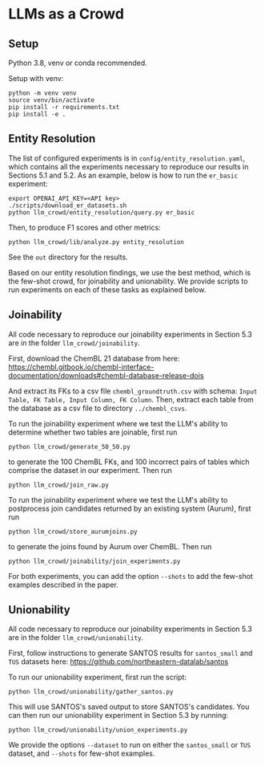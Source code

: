 # LLMs as a Crowd

## Setup
Python 3.8, venv or conda recommended.

Setup with venv:
```
python -m venv venv
source venv/bin/activate
pip install -r requirements.txt
pip install -e .
```

## Entity Resolution

The list of configured experiments is in `config/entity_resolution.yaml`, which contains all the experiments necessary to reproduce our results in Sections 5.1 and 5.2. As an example, below is how to run the `er_basic` experiment:
```
export OPENAI_API_KEY=<API key>
./scripts/download_er_datasets.sh
python llm_crowd/entity_resolution/query.py er_basic
```

Then, to produce F1 scores and other metrics:
```
python llm_crowd/lib/analyze.py entity_resolution
```

See the `out` directory for the results.

Based on our entity resolution findings, we use the best method, which is the few-shot crowd, for joinability and unionability. We provide scripts to run experiments on each of these tasks as explained below.

## Joinability

All code necessary to reproduce our joinability experiments in Section 5.3 are in the folder `llm_crowd/joinability`.

First, download the ChemBL 21 database from here: https://chembl.gitbook.io/chembl-interface-documentation/downloads#chembl-database-release-dois

And extract its FKs to a csv file ``chembl_groundtruth.csv`` with schema: ``Input Table, FK Table, Input Column, FK Column``.
Then, extract each table from the database as a csv file to directory ``../chembl_csvs``.

To run the joinability experiment where we test the LLM's ability to determine whether two tables are joinable, first run 
```
python llm_crowd/generate_50_50.py
```
to generate the 100 ChemBL FKs, and 100 incorrect pairs of tables which comprise the dataset in our experiment. Then run

```
python llm_crowd/join_raw.py
```
To run the joinability experiment where we test the LLM's ability to postprocess join candidates returned by an existing system (Aurum), first run 
```
python llm_crowd/store_aurumjoins.py
```
to generate the joins found by Aurum over ChemBL. Then run

```
python llm_crowd/joinability/join_experiments.py
```
For both experiments, you can add the option ``--shots`` to add the few-shot examples described in the paper.

## Unionability
All code necessary to reproduce our joinability experiments in Section 5.3 are in the folder `llm_crowd/unionability`.

First, follow instructions to generate SANTOS results for ``santos_small`` and ``TUS`` datasets here: https://github.com/northeastern-datalab/santos

To run our unionability experiment, first run the script:
```
python llm_crowd/unionability/gather_santos.py
```
This will use SANTOS's saved output to store SANTOS's candidates. You can then run our unionability experiment in Section 5.3 by running:

```
python llm_crowd/unionability/union_experiments.py
```
We provide the options ``--dataset`` to run on either the ``santos_small`` or ``TUS`` dataset, and ``--shots`` for few-shot examples.



